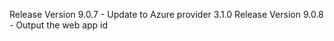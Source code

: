 Release Version 9.0.7 - Update to Azure provider 3.1.0
Release Version 9.0.8 - Output the web app id